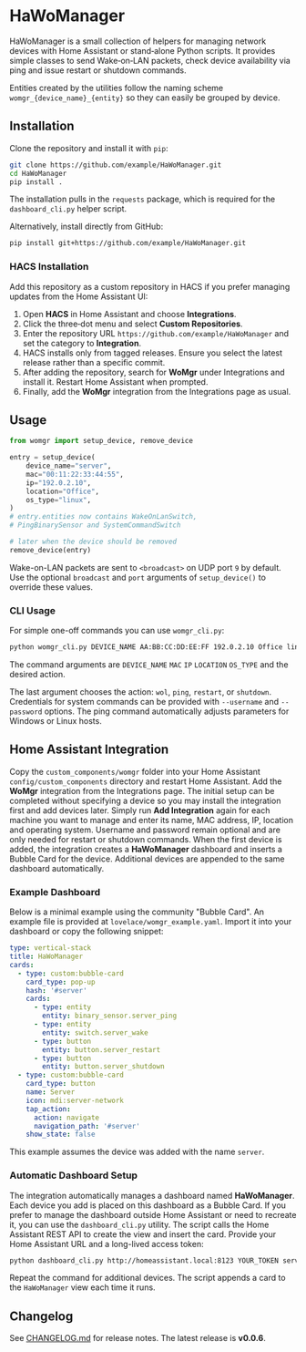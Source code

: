 # HaWoManager

HaWoManager is a small collection of helpers for managing network devices with
Home Assistant or stand‑alone Python scripts.  It provides simple classes to
send Wake‑on‑LAN packets, check device availability via ping and issue restart
or shutdown commands.

Entities created by the utilities follow the naming scheme
`womgr_{device_name}_{entity}` so they can easily be grouped by device.

## Installation

Clone the repository and install it with `pip`:

```bash
git clone https://github.com/example/HaWoManager.git
cd HaWoManager
pip install .
```

The installation pulls in the `requests` package, which is required for the
`dashboard_cli.py` helper script.

Alternatively, install directly from GitHub:

```bash
pip install git+https://github.com/example/HaWoManager.git
```

### HACS Installation

Add this repository as a custom repository in HACS if you prefer managing
updates from the Home Assistant UI:

1. Open **HACS** in Home Assistant and choose **Integrations**.
2. Click the three‑dot menu and select **Custom Repositories**.
3. Enter the repository URL `https://github.com/example/HaWoManager` and set the
   category to **Integration**.
4. HACS installs only from tagged releases. Ensure you select the latest release
   rather than a specific commit.
5. After adding the repository, search for **WoMgr** under Integrations and
   install it. Restart Home Assistant when prompted.
6. Finally, add the **WoMgr** integration from the Integrations page as usual.

## Usage

```python
from womgr import setup_device, remove_device

entry = setup_device(
    device_name="server",
    mac="00:11:22:33:44:55",
    ip="192.0.2.10",
    location="Office",
    os_type="linux",
)
# entry.entities now contains WakeOnLanSwitch,
# PingBinarySensor and SystemCommandSwitch

# later when the device should be removed
remove_device(entry)
```

Wake-on-LAN packets are sent to `<broadcast>` on UDP port `9` by default.
Use the optional `broadcast` and `port` arguments of `setup_device()` to
override these values.

### CLI Usage

For simple one-off commands you can use `womgr_cli.py`:

```bash
python womgr_cli.py DEVICE_NAME AA:BB:CC:DD:EE:FF 192.0.2.10 Office linux ping
```
The command arguments are `DEVICE_NAME` `MAC` `IP` `LOCATION` `OS_TYPE` and the desired action.

The last argument chooses the action: `wol`, `ping`, `restart`, or `shutdown`.
Credentials for system commands can be provided with `--username` and
`--password` options. The ping command automatically adjusts parameters for Windows or Linux hosts.

## Home Assistant Integration

Copy the `custom_components/womgr` folder into your Home Assistant `config/custom_components` directory and restart Home Assistant.  Add the **WoMgr** integration from the Integrations page.  The initial setup can be completed without specifying a device so you may install the integration first and add devices later.  Simply run **Add Integration** again for each machine you want to manage and enter its name, MAC address, IP, location and operating system.  Username and password remain optional and are only needed for restart or shutdown commands.  When the first device is added, the integration creates a **HaWoManager** dashboard and inserts a Bubble Card for the device.  Additional devices are appended to the same dashboard automatically.

### Example Dashboard

Below is a minimal example using the community "Bubble Card".  An example file is provided at `lovelace/womgr_example.yaml`.  Import it into your dashboard or copy the following snippet:

```yaml
type: vertical-stack
title: HaWoManager
cards:
  - type: custom:bubble-card
    card_type: pop-up
    hash: '#server'
    cards:
      - type: entity
        entity: binary_sensor.server_ping
      - type: entity
        entity: switch.server_wake
      - type: button
        entity: button.server_restart
      - type: button
        entity: button.server_shutdown
  - type: custom:bubble-card
    card_type: button
    name: Server
    icon: mdi:server-network
    tap_action:
      action: navigate
      navigation_path: '#server'
    show_state: false
```

This example assumes the device was added with the name `server`.

### Automatic Dashboard Setup

The integration automatically manages a dashboard named **HaWoManager**.  Each
device you add is placed on this dashboard as a Bubble Card.  If you prefer to
manage the dashboard outside Home Assistant or need to recreate it, you can use
the `dashboard_cli.py` utility.  The script calls the Home Assistant REST API to
create the view and insert the card.  Provide your Home Assistant URL and a
long-lived access token:

```bash
python dashboard_cli.py http://homeassistant.local:8123 YOUR_TOKEN server
```

Repeat the command for additional devices. The script appends a card to the
`HaWoManager` view each time it runs.

## Changelog

See [CHANGELOG.md](CHANGELOG.md) for release notes. The latest release is **v0.0.6**.
